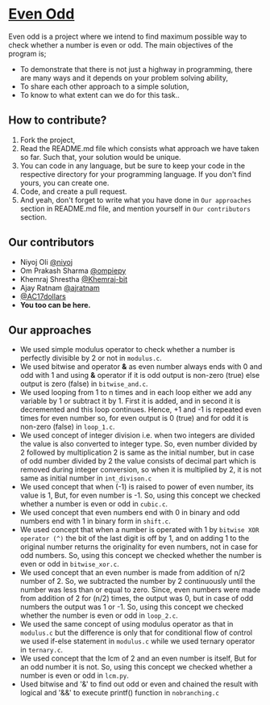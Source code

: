 # [Even Odd](https://github.com/niyoj/even_odd_number) 
Even odd is a project where we intend to find maximum possible way to check whether a number is even or odd. The main objectives of the program is;
* To demonstrate that there is not just a highway in programming, there are many ways and it depends on your problem solving ability,
* To share each other approach to a simple solution,
* To know to what extent can we do for this task..

## How to contribute?
1. Fork the project, 
2. Read the README.md file which consists what approach we have taken so far. Such that, your solution would be unique.
3. You can code in any language, but be sure to keep your code in the respective directory for your programming language. If you don't find yours, you can create one.
3. Code, and create a pull request.
4. And yeah, don't forget to write what you have done in `Our approaches` section in README.md file, and mention yourself in `Our contributors` section.

## Our contributors
* Niyoj Oli [@niyoj](https://github.com/niyoj)
* Om Prakash Sharma [@ompiepy](https://github.com/ompiepy)
* Khemraj Shrestha [@Khemraj-bit](https://github.com/Khemraj-bit)
* Ajay Ratnam [@ajratnam](https://github.com/ajratnam)
* [@AC17dollars](https://github.com/ac17dollars)
* **You too can be here.**

## Our approaches
* We used simple modulus operator to check whether a number is perfectly divisible by 2 or not in `modulus.c`.
* We used bitwise and operator **&** as even number always ends with 0 and odd with 1 and using **&** operator if it is odd output is non-zero (true) else output is zero (false) in `bitwise_and.c`. 
* We used looping from 1 to n times and in each loop either we add any variable by 1 or subtract it by 1. First it is added, and in second it is decremented and this loop continues. Hence, +1 and -1 is repeated even times for even number so, for even output is 0 (true) and for odd it is non-zero (false) in `loop_1.c`.
* We used concept of integer division i.e. when two integers are divided the value is also converted to integer type. So, even number divided by 2 followed by multiplication 2 is same as the initial number, but in case of odd number divided by 2 the value consists of decimal part which is removed during integer conversion, so when it is multiplied by 2, it is not same as initial number in `int_divison.c`
* We used concept that when (-1) is raised to power of even number, its value is 1, But, for even number is -1. So, using this concept we checked whether a number is even or odd in `cubic.c`.
* We used concept that even numbers end with 0 in binary and odd numbers end with 1 in binary form in `shift.c`.
* We used concept that when a number is operated with 1 by `bitwise XOR operator (^)` the bit of the last digit is off by 1, and on adding 1 to the original number returns the originality for even numbers, not in case for odd numbers. So, using this concept we checked whether the number is even or odd in `bitwise_xor.c`.
* We used concept that an even number is made from addition of n/2 number of 2. So, we subtracted the number by 2 continuously until the number was less than or equal to zero. Since, even numbers were made from addition of 2 for (n/2) times, the output was 0, but in case of odd numbers the output was 1 or -1. So, using this concept we checked whether the number is even or odd in `loop_2.c`.
* We used the same concept of using modulus operator as that in `modulus.c` but the difference is only that for conditional flow of control we used if-else statement in `modulus.c` while we used ternary operator in `ternary.c`.
* We used concept that the lcm of 2 and an even number is itself, But for an odd number it is not. So, using this concept we checked whether a number is even or odd in `lcm.py`.
* Used bitwise and '&' to find out odd or even and chained the result with logical and '&&' to execute printf() function in `nobranching.c`
